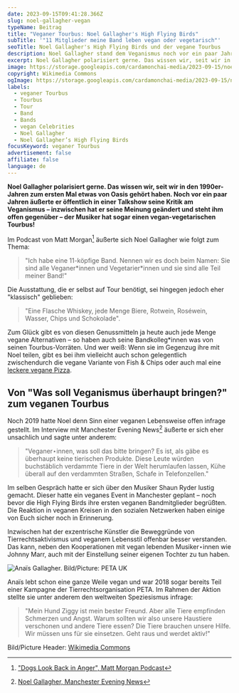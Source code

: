 ```yaml
---
date: 2023-09-15T09:41:28.366Z
slug: noel-gallagher-vegan
typeName: Beitrag
title: "Veganer Tourbus: Noel Gallagher's High Flying Birds"
subTitle: '"11 Mitglieder meine Band leben vegan oder vegetarisch"'
seoTitle: Noel Gallagher's High Flying Birds und der vegane Tourbus
description: Noel Gallagher stand dem Veganismus noch vor ein paar Jahren sehr kritisch gegenüber. Lest jetzt, wie es dazu kam, dass er heute mit seinen High Flying Birds in einem veganen Tourbus unterwegs ist.
excerpt: Noel Gallagher polarisiert gerne. Das wissen wir, seit wir in den 1990er-Jahren zum ersten Mal etwas von Oasis gehört haben. Noch vor ein paar Jahren äußerte er öffentlich in einer Talkshow seine Kritik am Veganismus – inzwischen hat er seine Meinung geändert und steht ihm offen gegenüber – der Musiker hat sogar einen vegan-vegetarischen Tourbus!
image: https://storage.googleapis.com/cardamonchai-media/2023-09-15/noel-gallagher-vegan-jpg-imagine-382828_746245_1024_768/640.webp
copyright: Wikimedia Commons
ogImage: https://storage.googleapis.com/cardamonchai-media/2023-09-15/noel-gallagher-vegan-og-jpeg-imagine-080808_7f6740_1200_628/640.webp
labels:
  - veganer Tourbus
  - Tourbus
  - Tour
  - Band
  - Bands
  - vegan Celebrities
  - Noel Gallagher
  - Noel Gallagher’s High Flying Birds
focusKeyword: veganer Tourbus
advertisement: false
affiliate: false
language: de
---
```


**Noel Gallagher polarisiert gerne. Das wissen wir, seit wir in den 1990er-Jahren zum ersten Mal etwas von Oasis gehört haben. Noch vor ein paar Jahren äußerte er öffentlich in einer Talkshow seine Kritik am Veganismus – inzwischen hat er seine Meinung geändert und steht ihm offen gegenüber – der Musiker hat sogar einen vegan-vegetarischen Tourbus!**

Im Podcast von Matt Morgan[^1] äußerte sich Noel Gallagher wie folgt zum Thema:

> "Ich habe eine 11-köpfige Band. Nennen wir es doch beim Namen: Sie sind alle Veganer\*innen und Vegetarier\*innen und sie sind alle Teil meiner Band!"

Die Ausstattung, die er selbst auf Tour benötigt, sei hingegen jedoch eher "klassisch" geblieben:

> "Eine Flasche Whiskey, jede Menge Biere, Rotwein, Roséwein, Wasser, Chips und Schokolade".

Zum Glück gibt es von diesen Genussmitteln ja heute auch jede Menge vegane Alternativen – so haben auch seine Bandkolleg\*innen was von seinen Tourbus-Vorräten. Und wer weiß: Wenn sie im Gegenzug ihre mit Noel teilen, gibt es bei ihm vielleicht auch schon gelegentlich zwischendurch die vegane Variante von Fish & Chips oder auch mal eine [leckere vegane Pizza](https://cardamonchai.amreis.de/2021/05/vegane-salami-pizza/).

## Von "Was soll Veganismus überhaupt bringen?" zum veganen Tourbus

Noch 2019 hatte Noel denn Sinn einer veganen Lebensweise offen infrage gestellt. Im Interview mit Manchester Evening News[^2] äußerte er sich eher unsachlich und sagte unter anderem:

> "Veganer⋆innen, was soll das bitte bringen? Es ist, als gäbe es überhaupt keine tierischen Produkte. Diese Leute würden buchstäblich verdammte Tiere in der Welt herumlaufen lassen, Kühe überall auf den verdammten Straßen, Schafe in Telefonzellen."

Im selben Gespräch hatte er sich über den Musiker Shaun Ryder lustig gemacht. Dieser hatte ein veganes Event in Manchester geplant – noch bevor die High Flying Birds ihre ersten veganen Bandmitglieder begrüßten. Die Reaktion in veganen Kreisen in den sozialen Netzwerken haben einige von Euch sicher noch in Erinnerung.

Inzwischen hat der exzentrische Künstler die Beweggründe von Tierrechtsaktivismus und veganem Lebensstil offenbar besser verstanden. Das kann, neben den Kooperationen mit vegan lebenden Musiker⋆innen wie Johnny Marr, auch mit der Einstellung seiner eigenen Tochter zu tun haben.

![Anaïs Gallagher. Bild/Picture: PETA UK](https://storage.googleapis.com/cardamonchai-media/2023-09-15/anais-gallagher-peta-uk-jpg-imagine-f8f8f8_dbdbdb_1360_901/640.webp 'Anaïs Gallagher. Bild/Picture: PETA UK')

Anaïs lebt schon eine ganze Weile vegan und war 2018 sogar bereits Teil einer Kampagne der Tierrechtsorganisation PETA. Im Rahmen der Aktion stellte sie unter anderem den weltweiten Speziesismus infrage:

> "Mein Hund Ziggy ist mein bester Freund. Aber alle Tiere empfinden Schmerzen und Angst. Warum sollten wir also unsere Haustiere verschonen und andere Tiere essen? Die Tiere brauchen unsere Hilfe. Wir müssen uns für sie einsetzen. Geht raus und werdet aktiv!"

Bild/Picture Header: [Wikimedia Commons](https://commons.wikimedia.org/wiki/File:Noel_Gallagher_%287830406012%29.jpg)

[^1]: ["Dogs Look Back in Anger", Matt Morgan Podcast](https://www.patreon.com/MattMorgan)
[^2]: [Noel Gallagher, Manchester Evening News](https://twitter.com/MENnewsdesk/status/1139963532320002048)
